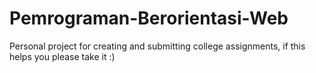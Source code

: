 # Pemrograman-Berorientasi-Web
Personal project for creating and submitting college assignments, if this helps you please take it :)
